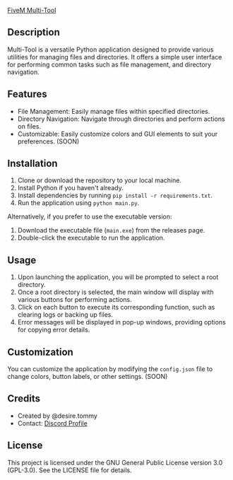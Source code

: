 [FiveM Multi-Tool](![main_TrlPJ41HUn](https://github.com/Tommy-IL/fivem-multitool/assets/82961235/10f9ed48-fb14-4a6d-a4fb-78117088fb5a))

Description
-----------
Multi-Tool is a versatile Python application designed to provide various utilities for managing files and directories. It offers a simple user interface for performing common tasks such as file management, and directory navigation.

Features
--------
- File Management: Easily manage files within specified directories.
- Directory Navigation: Navigate through directories and perform actions on files.
- Customizable: Easily customize colors and GUI elements to suit your preferences. (SOON)

Installation
------------
1. Clone or download the repository to your local machine.
2. Install Python if you haven't already.
3. Install dependencies by running `pip install -r requirements.txt`.
4. Run the application using `python main.py`.

Alternatively, if you prefer to use the executable version:
1. Download the executable file (`main.exe`) from the releases page.
2. Double-click the executable to run the application.

Usage
-----
1. Upon launching the application, you will be prompted to select a root directory.
2. Once a root directory is selected, the main window will display with various buttons for performing actions.
3. Click on each button to execute its corresponding function, such as clearing logs or backing up files.
4. Error messages will be displayed in pop-up windows, providing options for copying error details.

Customization
-------------
You can customize the application by modifying the `config.json` file to change colors, button labels, or other settings. (SOON)

Credits
-------
- Created by @desire.tommy
- Contact: [Discord Profile](https://discord.com/users/1095844809752723547)

License
-------
This project is licensed under the GNU General Public License version 3.0 (GPL-3.0). See the LICENSE file for details.

